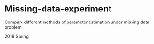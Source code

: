 # Missing-data-experiment
Compare different methods of parameter estimation under missing data problem

2018 Spring
